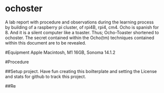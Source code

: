 # ochoster
A lab report with procedure and observations during the learning process by building of a raspberry pi cluster, of rpi4B, rpi4, cm4.
Ocho is spanish for 8. And it is a silent computer like a toaster. Thus; Ocho-Toaster shortened to ochoster. The secret contained within the Ocho(tm) techniques contained within this document are to be revealed. 

#Equipment
Apple Macintosh, M1 16GB, Sonoma 14.1.2

#Procedure

##Setup project.
Have fun creating this boilterplate and setting  the License and stats for github to track this project.

##Re

